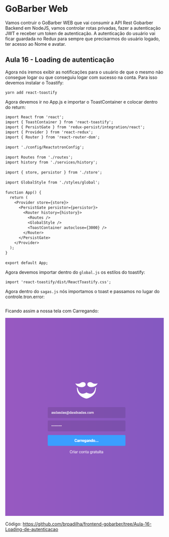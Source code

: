 # GoBarber Web

Vamos contruir o GoBarber WEB que vai consumir a API Rest Gobarber Backend em NodeJS, vamos controlar rotas privadas, fazer a autenticação JWT e receber um token de autenticação. A autenticação do usuário vai ficar guardada no Redux para sempre que precisarmos do usuário logado, ter acesso ao Nome e avatar.

## Aula 16 - Loading de autenticação

Agora nós iremos exibir as notificações para o usuário de que o mesmo não consegue logar ou que conseguiu logar com sucesso na conta. Para isso devemos instalar o Toastify:

```
yarn add react-toastify
```

Agora devemos ir no App.js e importar o ToastContainer e colocar dentro do return:

```
import React from 'react';
import { ToastContainer } from 'react-toastify';
import { PersistGate } from 'redux-persist/integration/react';
import { Provider } from 'react-redux';
import { Router } from 'react-router-dom';

import './config/ReactotronConfig';

import Routes from './routes';
import history from './services/history';

import { store, persistor } from './store';

import GlobalStyle from './styles/global';

function App() {
  return (
    <Provider store={store}>
      <PersistGate persistor={persistor}>
        <Router history={history}>
          <Routes />
          <GlobalStyle />
          <ToastContainer autoclose={3000} />
        </Router>
      </PersistGate>
    </Provider>
  );
}

export default App;

```

Agora devemos importar dentro do `global.js` os estilos do toastify:

```
import 'react-toastify/dist/ReactToastify.css';

```

Agora dentro do `sagas.js` nós importamos o toast e passamos no lugar do controle.tron.error:

```

```

Ficando assim a nossa tela com Carregando:

![](imgs/trees/aula-16/loading.png 'Loading')

Código: https://github.com/brpadilha/frontend-gobarber/tree/Aula-16-Loading-de-autenticacao
